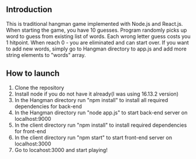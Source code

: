 ## Introduction

This is traditional hangman game implemented with Node.js and React.js. When starting the game, you have 10 guesses. Program randomly picks up word to guess from existing list of words. Each wrong letter guess costs you 1 hitpoint. When reach 0 - you are eliminated and can start over.
If you want to add new words, simply go to Hangman directory to app.js and add more string elements to "words" array.

## How to launch

1. Clone the repository
2. Install node if you do not have it already(I was using 16.13.2 version)
3. In the Hangman directory run "npm install" to install all required dependencies for back-end
4. In the Hangman directory run "node app.js" to start back-end server on localhost:9000
5. In the client directory run "npm install" to install required dependencies for front-end
6. In the client directory run "npm start" to start front-end server on localhost:3000
7. Go to locahost:3000 and start playing!
